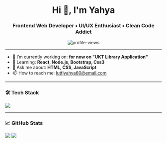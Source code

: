 <h1 align="center">Hi 👋, I'm Yahya</h1>
<h3 align="center">Frontend Web Developer • UI/UX Enthusiast • Clean Code Addict</h3>

<p align="center">
  <img src="https://komarev.com/ghpvc/?username=YahyaAeyaaa&label=Profile%20views&color=0e75b6&style=flat" alt="profile-views" />
</p>

---

- 🔭 I’m currently working on: **for now on "UKT Library Application"**  
- 🌱 Learning: **React, Node.js, Bootstrap, Css3**  
- 💬 Ask me about: **HTML, CSS, JavaScript**  
- 📫 How to reach me: [lutfiyahya60@email.com](mailto:lutfiyahya60@email.com)  

---

### 🛠 Tech Stack
<p>
  <img src="https://skillicons.dev/icons?i=html,css,js,bootstrap,react,nodejs,mysql,mysqli,php,tailwind,figma,git" />
</p>

---

### 📈 GitHub Stats
<p>
  <img src="https://github-readme-stats.vercel.app/api?username=YahyaAeyaaa&show_icons=true&theme=tokyonight" />
  <img src="https://github-readme-stats.vercel.app/api/top-langs/?username=YahyaAeyaaa&layout=compact&theme=tokyonight" />
</p>
